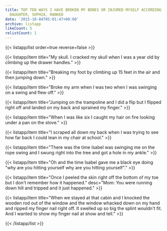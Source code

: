 ```yaml
---
title: TOP TEN WAYS I HAVE BROKEN MY BONES OR INJURED MYSELF ACCORDING TO MY TEEN
  DAUGHTER, SOPHIA, RANKED
date: '2015-10-04T05:01:47+00:00'
archive: listapp
likeCount: 5
relistCount: 1
---
```


<!--more-->

{{< listapp/list order=true reverse=false >}}

   {{< listapp/item title="My skull. I cracked my skull when I was a year old by climbing up the drawer handles." >}}

   {{< listapp/item title="Breaking my foot by climbing up 15 feet in the air and then jumping down." >}}

   {{< listapp/item title="Broke my arm when I was two when I was swinging on a swing and flew off." >}}

   {{< listapp/item title="Jumping on the trampoline and I did a flip but I flipped right off and landed on my back and sprained my finger." >}}

   {{< listapp/item title="When I was like six I caught my hair on fire looking under a pan on the stove." >}}

   {{< listapp/item title="I scraped all down my back when I was trying to see how far back I could lean in my chair at school." >}}

   {{< listapp/item title="There was the time Isabel was swinging me on the rope swing and I swung right into the tree and got a hole in my ankle." >}}

   {{< listapp/item title="Oh and the time Isabel gave me a black eye doing \"why are you hitting yourself why are you hitting yourself\"." >}}

   {{< listapp/item title="Once I peeled the skin right off the bottom of my toe but I don't remember how it happened."
      desc="Mom: You were running down hill and tripped and it just happened." >}}

   {{< listapp/item title="When we stayed at that cabin and I knocked the wooden rod out of the window and the window whacked down on my hand and ripped my finger nail right off. It swelled up so big the splint wouldn't fit. And I wanted to show my finger nail at show and tell." >}}

{{< /listapp/list >}}
